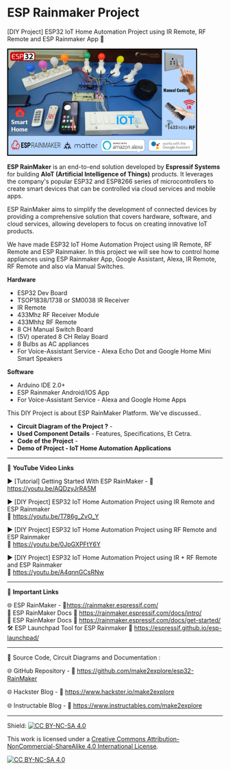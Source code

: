 # ESP Rainmaker Project
[DIY Project] ESP32 IoT Home Automation Project using IR Remote, RF Remote and ESP Rainmaker App 📶 
  
<img src="/Images/Rainamker-RF-IR-Thumb.jpg" height="250" >
  
**ESP RainMaker** is an end-to-end solution developed by **Espressif Systems** for building **AIoT (Artificial Intelligence of Things)** products. It leverages the company's popular ESP32 and ESP8266 series of microcontrollers to create smart devices that can be controlled via cloud services and mobile apps. 
  
ESP RainMaker aims to simplify the development of connected devices by providing a comprehensive solution that covers hardware, software, and cloud services, allowing developers to focus on creating innovative IoT products.  
  
We have made ESP32 IoT Home Automation Project using IR Remote, RF Remote and ESP Rainmaker. In this project we will see how to control home appliances using ESP Rainmaker App, Google Assistant, Alexa, IR Remote, RF Remote and also via Manual Switches.

  
**Hardware**  
- ESP32 Dev Board
- TSOP1838/1738 or SM0038 IR Receiver
- IR Remote
- 433Mhz RF Receiver Module
- 433Mhhz RF Remote
- 8 CH Manual Switch Board
- (5V) operated 8 CH Relay Board 
- 8 Bulbs as AC appliances
- For Voice-Assistant Service - Alexa Echo Dot and Google Home Mini Smart Speakers
  
**Software**  
- Arduino IDE 2.0+
- ESP Rainmaker Android/IOS App
- For Voice-Assistant Service - Alexa and Google Home Apps
  

This DIY Project is about ESP RainMaker Platform. We've discussed..  
- **Circuit Diagram of the Project ?** -
- **Used Component Details** - Features, Specifications, Et Cetra.  
- **Code of the Project** - 
- **Demo of Project - IoT Home Automation Applications**


------------------------------------------------------------------------------------------------------

📕 **YouTube Video Links**  

▶️ [Tutorial] Getting Started With ESP RainMaker - 🔗 https://youtu.be/AQDzyJrRA5M  

▶️ [DIY Project] ESP32 IoT Home Automation Project using IR Remote and ESP Rainmaker  
🔗 https://youtu.be/T786g_ZvO_Y  

▶️ [DIY Project] ESP32 IoT Home Automation Project using RF Remote and ESP Rainmaker  
🔗 https://youtu.be/0JpGXPFtY6Y  

▶️ [DIY Project] ESP32 IoT Home Automation Project using IR + RF Remote and ESP Rainmaker  
🔗 https://youtu.be/A4qnnGCsRNw  

-------------------------------------------------------------------------------------------------------
📒 **Important Links**  
 
🌐 ESP RainMaker - 🔗https://rainmaker.espressif.com/  
📙 ESP RainMaker Docs 🔗 https://rainmaker.espressif.com/docs/intro/  
📙 ESP RainMaker Docs 🔗 https://rainmaker.espressif.com/docs/get-started/  
🛠 ESP Launchpad Tool for ESP Rainmaker 🔗 https://espressif.github.io/esp-launchpad/  

------------------------------------------------------------------------------------------------------

📜 Source Code, Circuit Diagrams and Documentation : 

🌐 GitHub Repository - 🔗 https://github.com/make2explore/esp32-RainMaker  
  
🌐 Hackster Blog - 🔗 https://www.hackster.io/make2explore  
  
🌐 Instructable Blog - 🔗 https://www.instructables.com/make2explore  
  

------------------------------------------------------------------------------------------  

Shield: [![CC BY-NC-SA 4.0][cc-by-nc-sa-shield]][cc-by-nc-sa]

This work is licensed under a
[Creative Commons Attribution-NonCommercial-ShareAlike 4.0 International License][cc-by-nc-sa].

[![CC BY-NC-SA 4.0][cc-by-nc-sa-image]][cc-by-nc-sa]

[cc-by-nc-sa]: http://creativecommons.org/licenses/by-nc-sa/4.0/
[cc-by-nc-sa-image]: https://licensebuttons.net/l/by-nc-sa/4.0/88x31.png
[cc-by-nc-sa-shield]: https://img.shields.io/badge/License-CC%20BY--NC--SA%204.0-lightgrey.svg